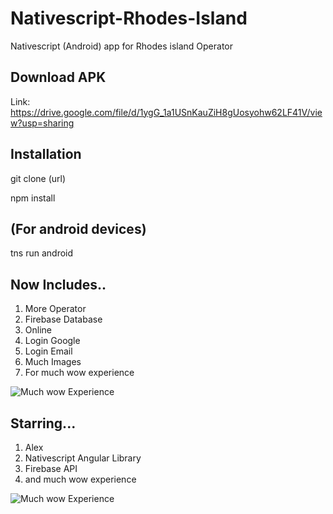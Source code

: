 # Nativescript-Rhodes-Island
Nativescript (Android) app for Rhodes island Operator 

## Download APK
Link: https://drive.google.com/file/d/1ygG_1a1USnKauZiH8gUosyohw62LF41V/view?usp=sharing


## Installation
git clone (url)

npm install

## (For android devices)
tns run android 

## Now Includes..

1. More Operator
2. Firebase Database
3. Online
4. Login Google
5. Login Email
6. Much Images
7. For much wow experience

![Much wow Experience](https://pakdebikin.web.id/wp-content/uploads/2018/07/doge-291x300.png)

## Starring...
1. Alex
2. Nativescript Angular Library
3. Firebase API
4. and much wow experience

![Much wow Experience](https://www.nicepng.com/png/detail/368-3681808_wow-such-doge-wow-such-doge-wow-such.png)
